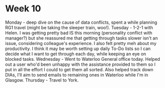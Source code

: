 # Week 10

Monday - deep dive on the cause of data conflicts, spent a while planning RG1 travel (might be taking the sleeper train, woo!).
Tuesday - 1-2-1 with Helen. I was getting pretty bad IS this morning (personality conflict with manager?) but she reassured me that getting through tasks slower isn't an issue, considering colleague's experience.
I also felt pretty meh about my productivity. I think it may be worth setting up daily To-Do lists so I can decide what I want to get through each day, while keeping an eye on blocked tasks.
Wednesday - Went to Waterloo General office today. Helped out a user who'd been unhappy with the assistance provided to them so I put in all the effort I could to get them all sorted. Also helped track down DIAs, I'll aim to send emails to remaining ones in Waterloo while I'm in Glasgow.
Thursday - Travel to York.